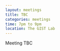 ```yaml
---
layout: meetings
title: TBC
categories: meetings
time: 7pm to 9pm
location: The GIST Lab
---
```


Meeting TBC


